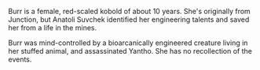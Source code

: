 Burr is a female, red-scaled kobold of about 10 years. She's originally from Junction, but Anatoli Suvchek identified her engineering talents and saved her from a life in the mines.

Burr was mind-controlled by a bioarcanically engineered creature living in her stuffed animal, and assassinated Yantho. She has no recollection of the events.
